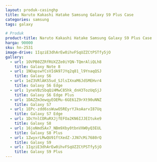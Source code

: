 ```yaml
---
layout: produk-casinghp
title: Naruto Kakashi Hatake Samsung Galaxy S9 Plus Case
categories: samsung
tags: galaxy

# Produk
product-title: Naruto Kakashi Hatake Samsung Galaxy S9 Plus Case
harga: 90000
sku: hn-2531
image-drive: 1IqziE3dhArEw0ihvFSqUZZCtPSTfy5jO
gallery:
  - url: 1OVPB0ZZRfRUXZZe0iYQN-TQmrAliQLh8
    title: Galaxy Note 8
  - url: 1NOapswYCsVIdA97JYq2q81_l9YnaqQSJ
    title: Galaxy S6
  - url: 1eZ3VRlAKS5ud_SJlsIXnaM6JdSMEHvr4
    title: Galaxy S6 Edge
  - url: 1yneVBzSbqQiHMwC85hk_dnH3TozUqSjJ
    title: Galaxy S6 Edge Plus
  - url: 1DAZZm3ewqyEOEMu-6GE61Z9rXt90uNNZ
    title: Galaxy S7
  - url: 1EPc-zdd6ssWuwO5REyrYJkoAarvI87Uq
    title: Galaxy S7 Edge
  - url: 1DcYnlCORuRXJjfEFOa2KN6IJJEItuke9
    title: Galaxy S8
  - url: 16joNmdSAx7_NBm9Xby0tbnVXW0yQ3EUL
    title: Galaxy S8 Plus
  - url: 1ZwyxrLMwQU91ftXedZ-JJN7cMi7680rQ
    title: Galaxy S9
  - url: 1IqziE3dhArEw0ihvFSqUZZCtPSTfy5jO
    title: Galaxy S9 Plus
---
```

